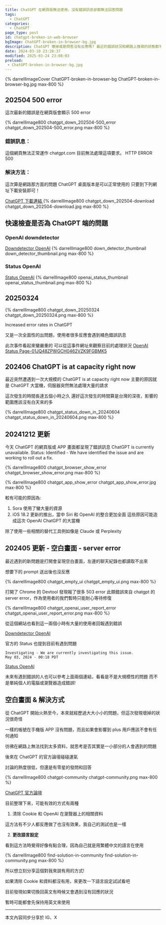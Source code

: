 ```yaml
---
title: ChatGPT 在網頁版無法使用，沒有錯誤訊息卻都無法回答問題
tags:
  - ChatGPT
categories:
  - ChatGPT
page_type: post
id: chatgpt-broken-in-web-browser
bgImage: ChatGPT-broken-in-browser-bg.jpg
description: ChatGPT 壞掉或是問答沒有反應嗎? 最近的錯誤狀況和網路上搜尋的狀態都不太相同，沒有明顯的錯誤訊息，但就是一直無法問答，最後發現可能只是語言的設定問題!
date: 2024-03-10 23:28:37
modified: 2025-03-24 23:08:03
preload: 
 - ChatGPT-broken-in-browser-bg.jpg
---
```


{% darrellImageCover ChatGPT-broken-in-browser-bg ChatGPT-broken-in-browser-bg.jpg max-800 %}

## 202504 500 error

這次最新的錯誤是在網頁版會顯示 500 error

{% darrellImage800 chatgpt_down_202504-500_error chatgpt_down_202504-500_error.png max-800 %}

### 錯誤訊息：
這個網頁無法正常運作
chatgpt.com 目前無法處理這項要求。
HTTP ERROR 500

### 解決方法：
這次算是網路那方面的問題
ChatGPT 桌面版本是可以正常使用的
只要到下列網址下載安裝即可！

<a href="https://openai.com/chatgpt/download/" target="_blank"> ChatGPT 下載連結 </a>
{% darrellImage800 chatgpt_down_202504-download chatgpt_down_202504-download.jpg max-800 %}


## 快速檢查是否為 ChatGPT 端的問題

### OpenAI downdetector
[Downdetector OpenAI](https://downdetector.com/status/openai/)
{% darrellImage800 down_detector_thumbnail down_detector_thumbnail.png max-800 %}

### Status OpenAI
[Status OpenAI](https://status.openai.com/)
{% darrellImage800 openai_status_thumbnail openai_status_thumbnail.png max-800 %}

## 20250324 

{% darrellImage800 chatgpt_down_20250324 chatgpt_down_20250324.png max-800 %}

Increased error rates in ChatGPT

又是一次全面性的出問題，使用者很多反應會遇到橘色錯誤訊息

此次事件看起來蠻嚴重的
可以從這事件網址來觀察目前的處理狀況
[OpenAI Status Page-01JQ48ZPWGCH0462VZK9FGBMK5](https://status.openai.com/incidents/01JQ48ZPWGCH0462VZK9FGBMK5)



## 202406 ChatGPT is at capacity right now

最近突然遭遇到一次大規模的 ChatGPT is at capacity right now
主要的原因就是 ChatGPT 大當機，伺服器突然無法處理大量的請求

這次發生的時間長達五個小時之久
還好這次發生的時間算是台灣的深夜，影響的範圍應該沒有白天來的多

{% darrellImage800 chatgpt_status_down_in_20240604 chatgpt_status_down_in_20240604.png max-800 %}

## 20241212 更新 

今天 ChatGPT 的網頁版或 APP 畫面都呈現了錯誤訊息
ChatGPT is currently unavailable. 
Status: Identified - We have identified the issue and are working to roll out a fix.

{% darrellImage800 chatgpt_browser_show_error chatgpt_browser_show_error.png max-800 %}

{% darrellImage800 chatgpt_app_show_error chatgpt_app_show_error.jpg max-800 %}

較有可能的原因為:
1. Sora 使用了蠻大量的資源
2. iOS 18.2 更新的推出，當中 Siri 和 OpenAI 的整合更加全面
這些原因可能造成這次 OpenAI ChatGPT 的大當機

除了使用一些相關的替代工具例如像是 Claude 或 Perplexity

## 202405 更新 - 空白畫面 - server error

最近遇到的新問題是打開會呈現空白畫面，左邊的聊天紀錄也都讀取不出來

想要下的 prompt 送出後也沒反應

{% darrellImage800 chatgpt_empty_ui chatgpt_empty_ui.png max-800 %}

打開了 Chrome 的 Devtool 發現報了很多 503 error
此類錯誤來自 chatgpt 的 server error，作為使用者的我們暫時只能耐心等待修復

{% darrellImage800 chatgpt_openai_user_report_error chatgpt_openai_user_report_error.png max-800 %}

從這個網站也看到這一兩個小時有大量的使用者回報遇到錯誤

[Downdetector OpenAI](https://downdetector.com/status/openai/)

官方的 Status 也提到目前有遇到問題
```
Investigating - We are currently investigating this issue.
May 03, 2024 - 00:18 PDT
```
[Status OpenAI](https://status.openai.com/)

未來有遇到錯誤的人也可以參考上面兩個連結，看看是不是大規模性的問題
而不是單純個人的電腦或瀏覽器造成錯誤!

## 空白畫面 & 解決方式

從 ChatGPT 開始火熱至今，本來就經歷過大大小小的問題，但這次發現壞掉的狀況很奇怪

一樣的帳號在手機版 APP 沒有問題，而且如果會影響到 plus 用戶應該不會有任何通知

彷彿在網路上無法找到太多資料，就思考是否其實是一小部分的人會遇到的問題

後來在 ChatGPT 的官方論壇碰碰運氣

討論的熱度很低，但還是有零星的發問和回答

{% darrellImage800 chatgpt-community chatgpt-community.png max-800 %}

[ChatGPT 官方論壇](https://community.openai.com/)

目前整理下來，可能有效的方式有兩種

1. 清除 Cookie 和 OpenAI 在瀏覽器上的相關資料

這方法有不少人都反應做了也沒有效果，我自己的測試也是一樣

2. **更改語言設定**

看到這方法時覺得好像有點合理，因為自己就是用繁體中文的語言在使用

{% darrellImage800 find-solution-in-community find-solution-in-community.png max-800 %}

所以想立刻分享這個對我來說有用的方式!

如果清除 Cookie 和資料都沒有用，來更改一下語言設定試試看吧

目前發現如果切換回英文有時候又會遇到沒有回應的狀況

暫時可能都會先保持用英文來使用

---

本文內容同步分享於 IG、X

<blockquote class="twitter-tweet" data-lang="zh-tw" data-theme="dark" data-align="center" data-cards="hidden"> <a href="https://twitter.com/DarrellMarTech/status/1766297215935586357"></a></blockquote> <script async src="https://platform.twitter.com/widgets.js" charset="utf-8"></script>

